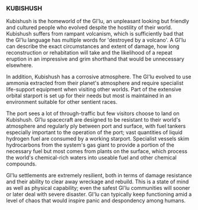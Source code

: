 ### KUBISHUSH

Kubishush is the homeworld of the Gl'lu, an unpleasant looking but friendly and cultured people who evolved despite the hostility of their world. Kubishush suffers from rampant volcanism, which is sufficiently bad that the Gl'lu language has multiple words for 'destroyed by a volcano'. A Gl'lu can describe the exact circumstances and extent of damage, how long reconstruction or rehabitation will take and the likelihood of a repeat eruption in an impressive and grim shorthand that would be unnecessary elsewhere.

In addition, Kubishush has a corrosive atmosphere.
The Gl'lu evolved to use ammonia extracted from their planet's atmosphere and require specialist life-support equipment when visiting other worlds. Part of the extensive orbital starport is set up for their needs but most is maintained in an environment suitable for other sentient races.

The port sees a lot of through-traffic but few visitors choose to land on Kubishush. Gl'lu spacecraft are designed to be resistant to their world's atmosphere and regularly ply between port and surface, with fuel tankers especially important to the operation of the port; vast quantities of liquid hydrogen fuel are consumed by a working starport. Specialist vessels skim hydrocarbons from the system's gas giant to provide a portion of the necessary fuel but most comes from plants on the surface, which process the world's chemical-rich waters into useable fuel and other chemical compounds.

Gl'lu settlements are extremely resilient, both in terms of damage resistance and their ability to clear away wreckage and rebuild. This is a state of mind as well as physical capability; even the safest Gl'lu communities will sooner or later deal with severe disaster. Gl'lu can typically keep functioning amid a level of chaos that would inspire panic and despondency among humans.